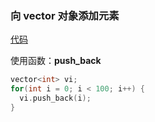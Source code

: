 ### 向 vector 对象添加元素
[代码](Codes/basic_dev_codes/study_for_cpp/cpp_primary/chapter_3/section_3/main.cpp)

使用函数：**push_back**
```c++
vector<int> vi;
for(int i = 0; i < 100; i++) {
  vi.push_back(i);
}
```